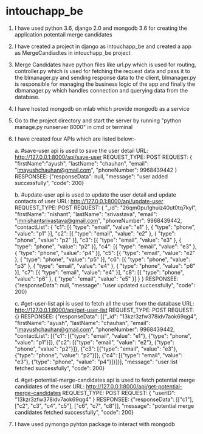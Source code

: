# intouchapp_be

1. I have used python 3.6, django 2.0 and mongodb 3.6 for creating the application potentail merge candidates

2. I have created a project in django as intouchapp_be and created a app as MergeCandiadtes in intouchapp_be project

3. Merge Candidates have python files like url.py which is used for routing, controller.py which is used for fetching the request data
and pass it to the blmanager.py and sending response data to the client, blmanager.py is responsible for managing the business logic of the app
and finally the dbmanager.py which handles connection and querying data from the database.

4. I have hosted mongodb on mlab which provide mongodb as a service

5. Go to the project directory and start the server by running "python manage.py runserver 8000" in cmd or terminal

6. I have created four APIs which are listed below:-

    a.  #save-user api is used to save the user detail
        URL: http://127.0.0.1:8000/api/save-user
        REQUEST_TYPE: POST
        REQUEST:
        {
	        "firstName":"ayush",
	        "lastName": "chauhan",
	        "email": "imayushchauhan@gmail.com",
	        "phoneNumber": 9968439442
        }
        RESPONSEE:
        {"responseData": null, "message": "user added successfully", "code": 200}

    b.  #update-user api is used to update the user detail and update contacts of user
        URL: http://127.0.0.1:8000/api/update-user
        REQUEST_TYPE: POST
        REQUEST:
        {
	        "_id": "26qm0pu1ghuiz40ut0tq7kyl",
	        "firstName": "nishant",
	        "lastName": "srivastava",
	        "email": "imnishantsrivastava@gmail.com",
	        "phoneNumber": 9968439442,
	        "contactList": {
		        "c1": [{
			        "type": "email",
			        "value": "e1"
		        }, {
			        "type": "phone",
			        "value": "p1"
		        }],
		        "c2": [{
			        "type": "email",
			        "value": "e2"
		        }, {
			        "type": "phone",
			        "value": "p2"
		        }],
		        "c3": [{
			        "type": "email",
			        "value": "e3"
		        }, {
			        "type": "phone",
			        "value": "p2"
		        }],
		        "c4": [{
			        "type": "email",
			        "value": "e3"
		        }, {
			        "type": "phone",
			        "value": "p4"
		        }],
		        "c5": [{
			        "type": "email",
			        "value": "e2"
		        }, {
			        "type": "phone",
			        "value": "p5"
		        }],
		        "c6": [{
			        "type": "phone",
			        "value": "p3"
		        }, {
			        "type": "email",
			        "value": "e4"
		        }, {
			        "type": "phone",
			        "value": "p6"
		        }],
		        "c7": [{
			        "type": "email",
			        "value": "e4"
		        }],
		        "c8": [{
			        "type": "phone",
			        "value": "p6"
		        }, {
			        "type": "email",
			        "value": "e5"
		        }]
	        }
        }
        RESPONSEE:
        {"responseData": null, "message": "user updated successfully", "code": 200}

    c.  #get-user-list api is used to fetch all the user from the database
        URL: http://127.0.0.1:8000/api/get-user-list
        REQUEST_TYPE: POST
        REQUEST:
        {}
        RESPONSEE:
        {"responseData": [{"_id": "13kzr3zfw378idv7aok69qg4", "firstName": "ayush", "lastName": "chauhan", "email": "imayushchauhan@gmail.com", "phoneNumber": 9968439442, "contactList": [{"c1": [{"type": "email", "value": "e1"}, {"type": "phone", "value": "p1"}]}, {"c2": [{"type": "email", "value": "e2"}, {"type": "phone", "value": "p2"}]}, {"c3": [{"type": "email", "value": "e3"}, {"type": "phone", "value": "p2"}]}, {"c4": [{"type": "email", "value": "e3"}, {"type": "phone", "value": "p4"}]}]}], "message": "user list fetched successfully", "code": 200}

    d.  #get-potential-merge-candidates api is used to fetch potential merge candidates of the user
        URL: http://127.0.0.1:8000/api/get-potential-merge-candidates
        REQUEST_TYPE: POST
        REQUEST:
        {
	        "userID": "13kzr3zfw378idv7aok69qg4"
        }
        RESPONSEE:
        {"responseData": [["c1"], ["c2", "c3", "c4", "c5"], ["c6", "c7", "c8"]], "message": "potential merge candidates fetched successfully", "code": 200}

7. I have used pymongo pyhton package to interact with mongodb